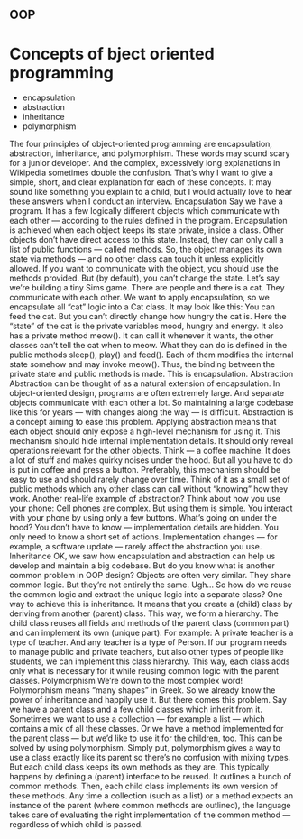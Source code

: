 ## OOP

# Concepts of bject oriented programming 
 * encapsulation 
 * abstraction
 * inheritance
 * polymorphism

  The four principles of object-oriented programming are encapsulation, abstraction, inheritance, and polymorphism.
  These words may sound scary for a junior developer. And the complex, excessively long explanations in Wikipedia sometimes double the confusion.
  That’s why I want to give a simple, short, and clear explanation for each of these concepts. It may sound like something you explain to a child, but I would actually love to hear these answers when I conduct an interview.
  Encapsulation
  Say we have a program. It has a few logically different objects which communicate with each other — according to the rules defined in the program.
  Encapsulation is achieved when each object keeps its state private, inside a class. Other objects don’t have direct access to this state. Instead, they can only call a list of public functions — called methods.
  So, the object manages its own state via methods — and no other class can touch it unless explicitly allowed. If you want to communicate with the object, you should use the methods provided. But (by default), you can’t change the state.
  Let’s say we’re building a tiny Sims game. There are people and there is a cat. They communicate with each other. We want to apply encapsulation, so we encapsulate all “cat” logic into a Cat class. It may look like this:
  You can feed the cat. But you can’t directly change how hungry the cat is.
  Here the “state” of the cat is the private variables mood, hungry and energy. It also has a private method meow(). It can call it whenever it wants, the other classes can’t tell the cat when to meow.
  What they can do is defined in the public methods sleep(), play() and feed(). Each of them modifies the internal state somehow and may invoke meow(). Thus, the binding between the private state and public methods is made.
  This is encapsulation.
  Abstraction
  Abstraction can be thought of as a natural extension of encapsulation.
  In object-oriented design, programs are often extremely large. And separate objects communicate with each other a lot. So maintaining a large codebase like this for years — with changes along the way — is difficult.
  Abstraction is a concept aiming to ease this problem.
  Applying abstraction means that each object should only expose a high-level mechanism for using it.
  This mechanism should hide internal implementation details. It should only reveal operations relevant for the other objects.
  Think — a coffee machine. It does a lot of stuff and makes quirky noises under the hood. But all you have to do is put in coffee and press a button.
  Preferably, this mechanism should be easy to use and should rarely change over time. Think of it as a small set of public methods which any other class can call without “knowing” how they work.
  Another real-life example of abstraction?
  Think about how you use your phone:
  Cell phones are complex. But using them is simple.
  You interact with your phone by using only a few buttons. What’s going on under the hood? You don’t have to know — implementation details are hidden. You only need to know a short set of actions.
  Implementation changes — for example, a software update — rarely affect the abstraction you use.
  Inheritance
  OK, we saw how encapsulation and abstraction can help us develop and maintain a big codebase.
  But do you know what is another common problem in OOP design?
  Objects are often very similar. They share common logic. But they’re not entirely the same. Ugh…
  So how do we reuse the common logic and extract the unique logic into a separate class? One way to achieve this is inheritance.
  It means that you create a (child) class by deriving from another (parent) class. This way, we form a hierarchy.
  The child class reuses all fields and methods of the parent class (common part) and can implement its own (unique part).
  For example:
  A private teacher is a type of teacher. And any teacher is a type of Person.
  If our program needs to manage public and private teachers, but also other types of people like students, we can implement this class hierarchy.
  This way, each class adds only what is necessary for it while reusing common logic with the parent classes.
  Polymorphism
  We’re down to the most complex word! Polymorphism means “many shapes” in Greek.
  So we already know the power of inheritance and happily use it. But there comes this problem.
  Say we have a parent class and a few child classes which inherit from it. Sometimes we want to use a collection — for example a list — which contains a mix of all these classes. Or we have a method implemented for the parent class — but we’d like to use it for the children, too.
  This can be solved by using polymorphism.
  Simply put, polymorphism gives a way to use a class exactly like its parent so there’s no confusion with mixing types. But each child class keeps its own methods as they are.
  This typically happens by defining a (parent) interface to be reused. It outlines a bunch of common methods. Then, each child class implements its own version of these methods.
  Any time a collection (such as a list) or a method expects an instance of the parent (where common methods are outlined), the language takes care of evaluating the right implementation of the common method — regardless of which child is passed. 
  